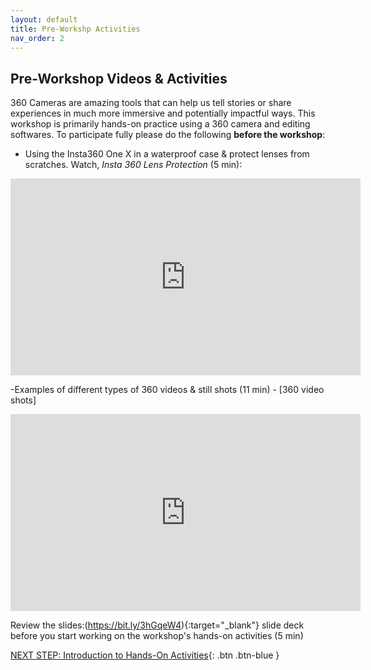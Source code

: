 ```yaml
---
layout: default
title: Pre-Workshp Activities
nav_order: 2
---
```

## Pre-Workshop Videos & Activities
360 Cameras are amazing tools that can help us tell stories or share experiences in much more immersive and potentially impactful ways. 
This workshop is primarily hands-on practice using a 360 camera and editing softwares. To participate fully please do the following **before the workshop**:

- Using the Insta360 One X in a waterproof case & protect lenses from scratches. Watch, _Insta 360 Lens Protection_ (5 min):
<iframe width="560" height="315" src="https://www.youtube.com/watch?v=PtQ7OoV5Eas" frameborder="0" allow="accelerometer; autoplay; clipboard-write; encrypted-media; gyroscope; picture-in-picture" allowfullscreen></iframe>

-Examples of different types of 360 videos & still shots (11 min) - [360 video shots]
<iframe width="560" height="315" src="https://www.youtube.com/watch?v=4dvZoSX9hiw" frameborder="0" allow="accelerometer; autoplay; clipboard-write; encrypted-media; gyroscope; picture-in-picture" allowfullscreen></iframe>

Review the slides:(https://bit.ly/3hGqeW4){:target="_blank"} slide deck before you start working on the workshop's hands-on activities (5 min)

[NEXT STEP: Introduction to Hands-On Activities](activities-intro.html){: .btn .btn-blue }
